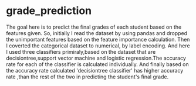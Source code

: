 # grade_prediction
The goal here is to predict the final grades of each student based on the features given. So, initially I read the dataset by using pandas and dropped the unimportant features based on the feature importance calculation. Then I coverted the categorical dataset to numerical, by label encoding. And here I used three classifiers primiraly,based on the dataset that are decisiontree,support vector machine and logistic regression.The accuracy rate for each of the classifier is calculated individually. And finally based on the accuracy rate calculated 'decisiontree classifier' has higher accuracy rate ,than the rest of the two in predicting the student's final grade.
